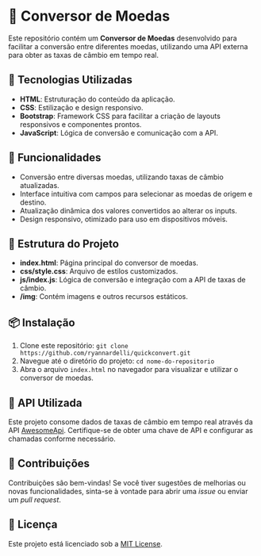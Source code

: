 # 💱 Conversor de Moedas

Este repositório contém um **Conversor de Moedas** desenvolvido para facilitar a conversão entre diferentes moedas, utilizando uma API externa para obter as taxas de câmbio em tempo real.

## 🚀 Tecnologias Utilizadas

- **HTML**: Estruturação do conteúdo da aplicação.
- **CSS**: Estilização e design responsivo.
- **Bootstrap**: Framework CSS para facilitar a criação de layouts responsivos e componentes prontos.
- **JavaScript**: Lógica de conversão e comunicação com a API.

## 🌟 Funcionalidades

- Conversão entre diversas moedas, utilizando taxas de câmbio atualizadas.
- Interface intuitiva com campos para selecionar as moedas de origem e destino.
- Atualização dinâmica dos valores convertidos ao alterar os inputs.
- Design responsivo, otimizado para uso em dispositivos móveis.

## 📂 Estrutura do Projeto

- **index.html**: Página principal do conversor de moedas.
- **css/style.css**: Arquivo de estilos customizados.
- **js/index.js**: Lógica de conversão e integração com a API de taxas de câmbio.
- **/img**: Contém imagens e outros recursos estáticos.

## 📦 Instalação

1. Clone este repositório: `git clone https://github.com/ryannardelli/quickconvert.git`
2. Navegue até o diretório do projeto: `cd nome-do-repositorio`
3. Abra o arquivo `index.html` no navegador para visualizar e utilizar o conversor de moedas.

## 🔑 API Utilizada

Este projeto consome dados de taxas de câmbio em tempo real através da API [AwesomeApi](https://docs.awesomeapi.com.br/api-de-moedas). Certifique-se de obter uma chave de API e configurar as chamadas conforme necessário.

## 🤝 Contribuições

Contribuições são bem-vindas! Se você tiver sugestões de melhorias ou novas funcionalidades, sinta-se à vontade para abrir uma *issue* ou enviar um *pull request*.

## 📄 Licença

Este projeto está licenciado sob a [MIT License](LICENSE).
